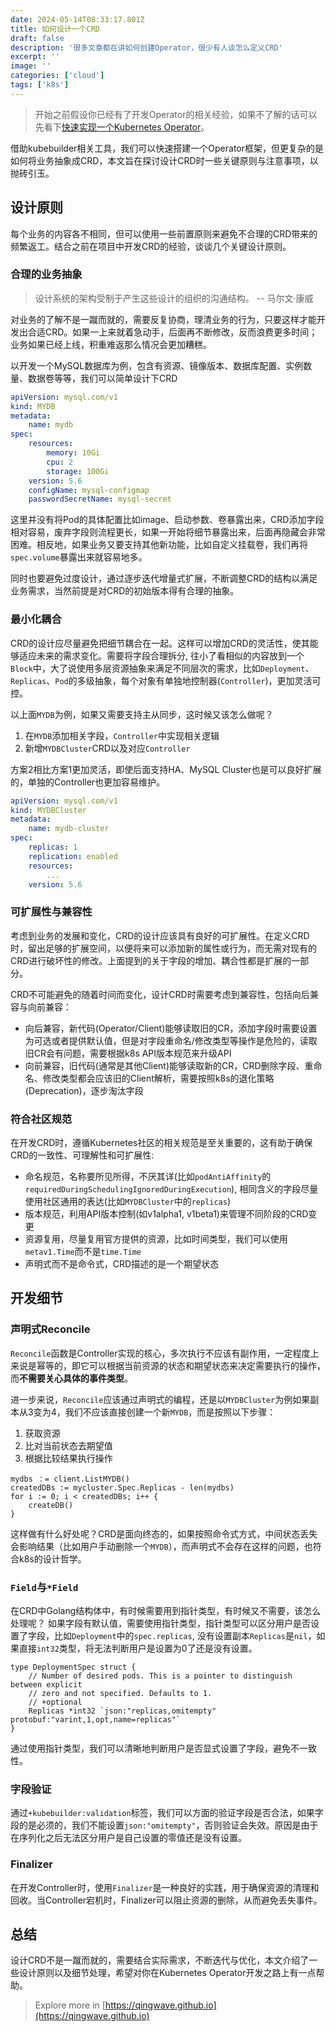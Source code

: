 ```yaml
---
date: 2024-05-14T08:33:17.801Z
title: 如何设计一个CRD
draft: false
description: '很多文章都在讲如何创建Operator，很少有人谈怎么定义CRD'
excerpt: ''
image: ''
categories: ['cloud']
tags: ['k8s']
---
```


> 开始之前假设你已经有了开发Operator的相关经验，如果不了解的话可以先看下[快速实现一个Kubernetes Operator](./how-to-write-a-k8s-operator.md)。

借助kubebuilder相关工具，我们可以快速搭建一个Operator框架，但更复杂的是如何将业务抽象成CRD，本文旨在探讨设计CRD时一些关键原则与注意事项，以抛砖引玉。

## 设计原则

每个业务的内容各不相同，但可以使用一些前置原则来避免不合理的CRD带来的频繁返工。结合之前在项目中开发CRD的经验，谈谈几个关键设计原则。

### 合理的业务抽象

> 设计系统的架构受制于产生这些设计的组织的沟通结构。 -- 马尔文·康威

对业务的了解不是一蹴而就的，需要反复协商，理清业务的行为，只要这样才能开发出合适CRD。如果一上来就着急动手，后面再不断修改，反而浪费更多时间；业务如果已经上线，积重难返那么情况会更加糟糕。

以开发一个MySQL数据库为例，包含有资源、镜像版本、数据库配置、实例数量、数据卷等等，我们可以简单设计下CRD
```yaml
apiVersion: mysql.com/v1
kind: MYDB
metadata:
    name: mydb
spec:
    resources:
        memory: 10Gi
        cpu: 2
        storage: 100Gi
    version: 5.6
    configName: mysql-configmap
    passwordSecretName: mysql-secret
```

这里并没有将Pod的具体配置比如image、启动参数、卷暴露出来，CRD添加字段相对容易，废弃字段则流程更长，如果一开始将细节暴露出来，后面再隐藏会非常困难。相反地，如果业务又要支持其他新功能，比如自定义挂载卷，我们再将`spec.volume`暴露出来就容易地多。

同时也要避免过度设计，通过逐步迭代增量式扩展，不断调整CRD的结构以满足业务需求，当然前提是对CRD的初始版本得有合理的抽象。

### 最小化耦合

CRD的设计应尽量避免把细节耦合在一起。这样可以增加CRD的灵活性，使其能够适应未来的需求变化。需要将字段合理拆分, 往小了看相似的内容放到一个`Block`中，大了说使用多层资源抽象来满足不同层次的需求，比如`Deployment`、`Replicas`、`Pod`的多级抽象，每个对象有单独地控制器(`Controller`)，更加灵活可控。

以上面`MYDB`为例，如果又需要支持主从同步，这时候又该怎么做呢？
1. 在`MYDB`添加相关字段，`Controller`中实现相关逻辑
2. 新增`MYDBCluster`CRD以及对应`Controller`

方案2相比方案1更加灵活，即使后面支持HA、MySQL Cluster也是可以良好扩展的，单独的Controller也更加容易维护。

```yaml
apiVersion: mysql.com/v1
kind: MYDBCluster
metadata:
    name: mydb-cluster
spec:
    replicas: 1
    replication: enabled
    resources:
        ...
    version: 5.6
```

### 可扩展性与兼容性

考虑到业务的发展和变化，CRD的设计应该具有良好的可扩展性。在定义CRD时，留出足够的扩展空间，以便将来可以添加新的属性或行为，而无需对现有的CRD进行破坏性的修改。上面提到的关于字段的增加、耦合性都是扩展的一部分。

CRD不可能避免的随着时间而变化，设计CRD时需要考虑到兼容性，包括向后兼容与向前兼容：
- 向后兼容，新代码(Operator/Client)能够读取旧的CR，添加字段时需要设置为可选或者提供默认值，但是对字段重命名/修改类型等操作是危险的，读取旧CR会有问题，需要根据k8s API版本规范来升级API
- 向前兼容，旧代码(通常是其他Client)能够读取新的CR，CRD删除字段、重命名、修改类型都会应该旧的Client解析，需要按照k8s的退化策略(Deprecation)，逐步淘汰字段


### 符合社区规范

在开发CRD时，遵循Kubernetes社区的相关规范是至关重要的，这有助于确保CRD的一致性、可理解性和可扩展性:
- 命名规范，名称要所见所得，不厌其详(比如`podAntiAffinity`的`requiredDuringSchedulingIgnoredDuringExecution`), 相同含义的字段尽量使用社区通用的表达(比如`MYDBCluster`中的`replicas`)
- 版本规范，利用API版本控制(如v1alpha1, v1beta1)来管理不同阶段的CRD变更
- 资源复用，尽量复用官方提供的资源，比如时间类型，我们可以使用`metav1.Time`而不是`time.Time`
- 声明式而不是命令式，CRD描述的是一个期望状态

## 开发细节

### 声明式Reconcile

`Reconcile`函数是Controller实现的核心，多次执行不应该有副作用，一定程度上来说是幂等的，即它可以根据当前资源的状态和期望状态来决定需要执行的操作，而**不需要关心具体的事件类型**。

进一步来说，`Reconcile`应该通过声明式的编程，还是以`MYDBCluster`为例如果副本从3变为4，我们不应该直接创建一个新`MYDB`，而是按照以下步骤：
1. 获取资源
2. 比对当前状态去期望值
3. 根据比较结果执行操作
```golang
mydbs ：= client.ListMYDB()
createdDBs := mycluster.Spec.Replicas - len(mydbs)
for i := 0; i < createdDBs; i++ {
    createDB()
} 
```

这样做有什么好处呢？CRD是面向终态的，如果按照命令式方式，中间状态丢失会影响结果（比如用户手动删除一个`MYDB`），而声明式不会存在这样的问题，也符合k8s的设计哲学。

### `Field`与`*Field`

在CRD中Golang结构体中，有时候需要用到指针类型，有时候又不需要，该怎么处理呢？
如果字段有默认值，需要使用指针类型，指针类型可以区分用户是否设置了字段，比如`Deployment`中的`spec.replicas`, 没有设置副本`Replicas`是`nil`，如果直接`int32`类型，将无法判断用户是设置为0了还是没有设置。
```golang
type DeploymentSpec struct {
	// Number of desired pods. This is a pointer to distinguish between explicit
	// zero and not specified. Defaults to 1.
	// +optional
	Replicas *int32 `json:"replicas,omitempty" protobuf:"varint,1,opt,name=replicas"`
}
```

通过使用指针类型，我们可以清晰地判断用户是否显式设置了字段，避免不一致性。

### 字段验证

通过`+kubebuilder:validation`标签，我们可以方面的验证字段是否合法，如果字段的是必须的，我们不能设置`json:"omitempty"`，否则验证会失效。原因是由于在序列化之后无法区分用户是自己设置的零值还是没有设置。

### Finalizer

在开发Controller时，使用`Finalizer`是一种良好的实践，用于确保资源的清理和回收。当Controller宕机时，Finalizer可以阻止资源的删除，从而避免丢失事件。

## 总结

设计CRD不是一蹴而就的，需要结合实际需求，不断迭代与优化，本文介绍了一些设计原则以及细节处理，希望对你在Kubernetes Operator开发之路上有一点帮助。


> Explore more in [https://qingwave.github.io](https://qingwave.github.io)
